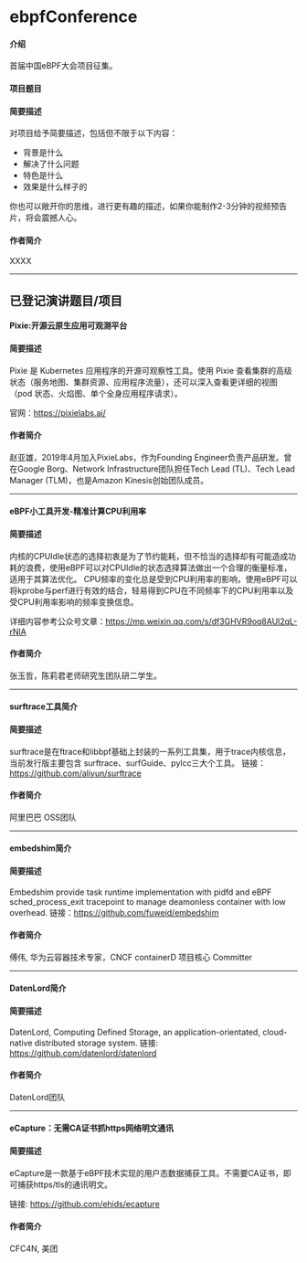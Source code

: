# ebpfConference

#### 介绍
首届中国eBPF大会项目征集。

#### 项目题目


#### 简要描述
对项目给予简要描述，包括但不限于以下内容：

- 背景是什么
- 解决了什么问题
- 特色是什么
- 效果是什么样子的

你也可以敞开你的思维，进行更有趣的描述，如果你能制作2-3分钟的视频预告片，将会震撼人心。



#### 作者简介
XXXX




*************************************************
## 已登记演讲题目/项目

#### Pixie:开源云原生应用可观测平台
#### 简要描述
 Pixie 是 Kubernetes 应用程序的开源可观察性工具。使用 Pixie 查看集群的高级状态（服务地图、集群资源、应用程序流量），还可以深入查看更详细的视图（pod 状态、火焰图、单个全身应用程序请求）。

官网：https://pixielabs.ai/


#### 作者简介
 赵亚雄，2019年4月加入PixieLabs，作为Founding Engineer负责产品研发。曾在Google Borg、Network Infrastructure团队担任Tech Lead (TL)、Tech Lead Manager (TLM)，也是Amazon Kinesis创始团队成员。


*************************************************
####  eBPF小工具开发-精准计算CPU利用率
#### 简要描述
 内核的CPUIdle状态的选择初衷是为了节约能耗，但不恰当的选择却有可能造成功耗的浪费，使用eBPF可以对CPUIdle的状态选择算法做出一个合理的衡量标准，适用于其算法优化。
CPU频率的变化总是受到CPU利用率的影响，使用eBPF可以将kprobe与perf进行有效的结合，轻易得到CPU在不同频率下的CPU利用率以及受CPU利用率影响的频率变换信息。


详细内容参考公众号文章：https://mp.weixin.qq.com/s/df3GHVR9oq8AUl2qL-rNlA

#### 作者简介
张玉哲，陈莉君老师研究生团队研二学生。

*************************************************
#### surftrace工具简介  
#### 简要描述
 surftrace是在ftrace和libbpf基础上封装的一系列工具集，用于trace内核信息，当前发行版主要包含 surftrace、surfGuide、pylcc三大个工具。
链接： https://github.com/aliyun/surftrace
#### 作者简介
阿里巴巴 OSS团队 

*************************************************
#### embedshim简介  
#### 简要描述
 Embedshim provide task runtime implementation with pidfd and eBPF sched_process_exit tracepoint to manage deamonless container with low overhead.
链接：https://github.com/fuweid/embedshim
#### 作者简介
傅伟, 华为云容器技术专家，CNCF containerD 项目核心 Committer


*************************************************
#### DatenLord简介  
#### 简要描述
 DatenLord, Computing Defined Storage, an application-orientated, cloud-native distributed storage system.
链接: https://github.com/datenlord/datenlord

#### 作者简介
DatenLord团队


*************************************************
####  eCapture：无需CA证书抓https网络明文通讯
#### 简要描述
eCapture是一款基于eBPF技术实现的用户态数据捕获工具。不需要CA证书，即可捕获https/tls的通讯明文。
  
链接:  https://github.com/ehids/ecapture

#### 作者简介
CFC4N, 美团

 